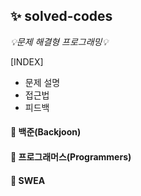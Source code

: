 ## **✨ solved-codes**
*💡문제 해결형 프로그래밍💡*

[INDEX]
- 문제 설명
- 접근법
- 피드백

#### 📁 백준(Backjoon)
#### 📁 프로그래머스(Programmers)
#### 📁 SWEA